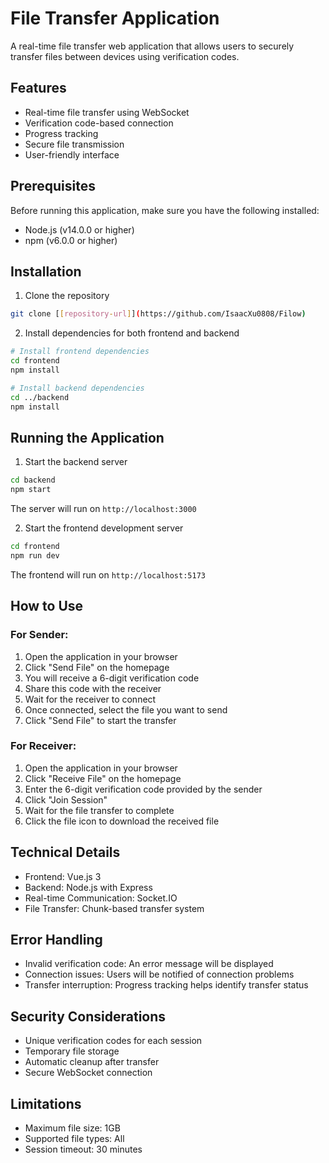 # File Transfer Application

A real-time file transfer web application that allows users to securely transfer files between devices using verification codes.

## Features

- Real-time file transfer using WebSocket
- Verification code-based connection
- Progress tracking
- Secure file transmission
- User-friendly interface

## Prerequisites

Before running this application, make sure you have the following installed:
- Node.js (v14.0.0 or higher)
- npm (v6.0.0 or higher)

## Installation

1. Clone the repository
```bash
git clone [[repository-url]](https://github.com/IsaacXu0808/Filow)
```

2. Install dependencies for both frontend and backend
```bash
# Install frontend dependencies
cd frontend
npm install

# Install backend dependencies
cd ../backend
npm install
```

## Running the Application

1. Start the backend server
```bash
cd backend
npm start
```
The server will run on `http://localhost:3000`

2. Start the frontend development server
```bash
cd frontend
npm run dev
```
The frontend will run on `http://localhost:5173`

## How to Use

### For Sender:

1. Open the application in your browser
2. Click "Send File" on the homepage
3. You will receive a 6-digit verification code
4. Share this code with the receiver
5. Wait for the receiver to connect
6. Once connected, select the file you want to send
7. Click "Send File" to start the transfer

### For Receiver:

1. Open the application in your browser
2. Click "Receive File" on the homepage
3. Enter the 6-digit verification code provided by the sender
4. Click "Join Session"
5. Wait for the file transfer to complete
6. Click the file icon to download the received file

## Technical Details

- Frontend: Vue.js 3
- Backend: Node.js with Express
- Real-time Communication: Socket.IO
- File Transfer: Chunk-based transfer system

## Error Handling

- Invalid verification code: An error message will be displayed
- Connection issues: Users will be notified of connection problems
- Transfer interruption: Progress tracking helps identify transfer status

## Security Considerations

- Unique verification codes for each session
- Temporary file storage
- Automatic cleanup after transfer
- Secure WebSocket connection

## Limitations

- Maximum file size: 1GB
- Supported file types: All
- Session timeout: 30 minutes
